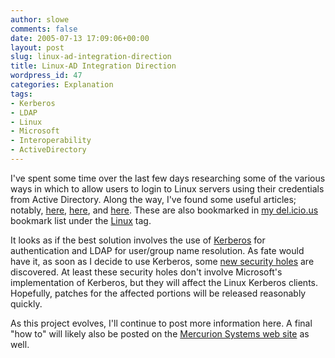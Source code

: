 ```yaml
---
author: slowe
comments: false
date: 2005-07-13 17:09:06+00:00
layout: post
slug: linux-ad-integration-direction
title: Linux-AD Integration Direction
wordpress_id: 47
categories: Explanation
tags:
- Kerberos
- LDAP
- Linux
- Microsoft
- Interoperability
- ActiveDirectory
---
```


I've spent some time over the last few days researching some of the various ways in which to allow users to login to Linux servers using their credentials from Active Directory. Along the way, I've found some useful articles; notably, [here](http://www.networkcomputing.com/1305/1305ws1.html), [here](http://www.timkennedy.net/docs/Linux+Active_Directory.html), and [here](http://www.newsforge.com/article.pl?sid=04/12/09/2258243). These are also bookmarked in [my del.icio.us](http://del.icio.us/slowe) bookmark list under the [Linux](http://del.icio.us/slowe/Linux) tag.

It looks as if the best solution involves the use of [Kerberos](http://web.mit.edu/kerberos/www) for authentication and LDAP for user/group name resolution. As fate would have it, as soon as I decide to use Kerberos, some [new security holes](http://www.eweek.com/article2/0,1759,1836591,00.asp) are discovered. At least these security holes don't involve Microsoft's implementation of Kerberos, but they will affect the Linux Kerberos clients. Hopefully, patches for the affected portions will be released reasonably quickly.

As this project evolves, I'll continue to post more information here. A final "how to" will likely also be posted on the [Mercurion Systems web site](http://www.mercurionsystems.com/) as well.
